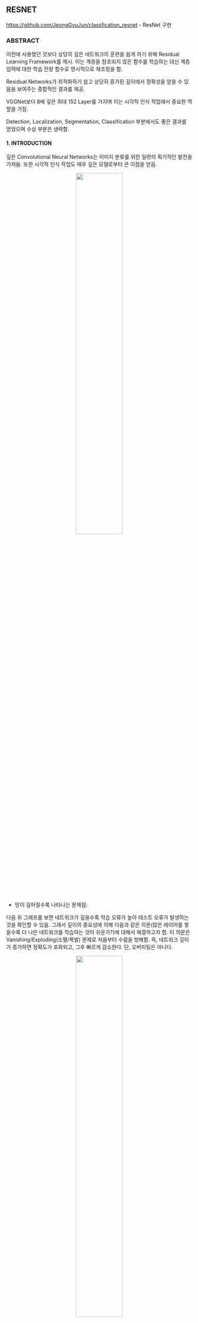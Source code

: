 ## RESNET

https://github.com/JeongGyuJun/classfication_resnet - ResNet 구현

### ABSTRACT
이전에 사용했던 것보다 상당히 깊은 네트워크의 훈련을 쉽게 하기 위해 Residual Learning Framework를 제시. 이는 계층을 참조되지 않은 함수를 학습하는 대신 계층 입력에 대한 학습 잔량 함수로 명시적으로 재조정을 함. 

Residual Networks가 최적화하기 쉽고 상당히 증가된 깊이에서 정확성을 얻을 수 있음을 보여주는 종합적인 결과를 제공.

VGGNet보다 8배 깊은 최대 152 Layer를 가지며 이는 시각적 인식 작업에서 중요한 역할을 가짐.

Detection, Localization, Segmentation, Classification 부분에서도 좋은 결과를 얻었으며 수상 부분은 생략함.

#### 1. INTRODUCTION
깊은 Convolutional Neural Networks는 이미지 분류를 위한 일련의 획기적인 발전을 가져옴. 또한 시각적 인식 작업도 매우 깊은 모델로부터 큰 이점을 얻음.

<p align="center"><img src="https://user-images.githubusercontent.com/45933225/75325679-92e81280-58bc-11ea-82b3-2720572286d2.png" width="50%"></p>

- 망이 깊어질수록 나타나는 문제점:

다음 위 그래프를 보면 네트워크가 깊을수록 학습 오류가 높아 테스트 오류가 발생하는 것을 확인할 수 있음. 그래서 깊이의 중요성에 의해 다음과 같은 의문(많은 레이어를 쌓을수록 더 나은 네트워크를 학습하는 것이 쉬운가?)에 대해서 해결하고자 함.
이 의문은 Vanishing/Exploding(소멸/폭발) 문제로 처음부터 수렴을 방해함. 즉, 네트워크 깊이가 증가하면 정확도가 포화되고, 그후 빠르게 감소한다. 단, 오버피팅은 아니다.

<p align="center"><img src="https://user-images.githubusercontent.com/45933225/75325687-95e30300-58bc-11ea-8f6f-8553b1cd1625.png" width="50%"></p>

본 논문에서는 deep residual learning framework을 도입하여 열화 문제를 다룬다.
Residual mapping(잔차 매핑)을 최적화하는 것이 더 쉽다는 가설 세움. 위 그림에서 F(x) + x 공식은 (shortcut connections이 있는 feedforward neural networks)을 통해 실현할 수 있다. 여기서 shortcut connections은 하나 이상의 레이어를 건너뛰는 것을 말함. 
그렇게 얻을 수 있는 성능으로는 Deep residual nets 깊이가 크게 증가하여 정확도가 쉽게 향상되어 이전 네트워크보다 상당히 우수한 결과를 얻을 수 있음.

#### 2. Relaated Work
Residual Representations은 이미지 인식에서 VLAD는 사전과 관련하여 잔차 벡터에 의해 인코딩되는 표현이며, Fisher Vector는 VLAD의 확률 버전으로 제작 할 수 있음. 둘 다 이미지 검색과 분류를 위한 강력하고 얕은 표현함. 잔차 벡터를 인코딩하는 것이 훨씬 빠르게 수렴되는 것으로 나타남.

Shortcut Connections. Vanishing/Exploding gradients을 해결하기 위해 몇개의 중간 레이어가 보조 분류기에 직접 연결됨. 
레이어 응답, 경사 및 전파된 오류를 중앙에 맞추기 위한 방법으로 '시작'레이어는 shortcut 분기와 몇 개의 더 깊은 분기로 구성됨. "highway networks"는 게이팅 기능과 함께 shortcut connections을 제공하며 shortcut가 '닫힘'에 있으면 highway entworks의 레이어는 비잔차 기능을 나타내고 반대로 identity shortcuts은 절대 닫히지 않으며 학습할 추가 잔차 기능과 함께 정보가 항상 전달됨.

#### 3. Deep Residual Learning

##### 3-1. Residual Learning

<p align="center"><img src="https://user-images.githubusercontent.com/45933225/75325699-99768a00-58bc-11ea-912b-64bf972cfc05.png" width="50%"></p>

위 그림에서 H(x)를 얻는 것이 목표가 아니라 H(x) - x를 얻는 것으로 목표를 수정한다면 출력과 입력의 차를 얻을 수 있도록 학습을 하게 되면 2개의 weighted layer는 H(x) - x를 얻도록 학습이 되어야 한다. 따라서 F(x) = H(x) - x라면 결과적으로 H(x)는 H(x)=F(x) + x가 됨. 

<p align="center"><img src="https://user-images.githubusercontent.com/45933225/75325706-9bd8e400-58bc-11ea-8602-1795d5216255.png" width="50%"></p>

따라서 다음과 같은 구조를 가질 수 있음. 이것은 Residual Learning의 기본 구성이며 입력에서 바로 출력으로 연결되는 shortcut 연결이 생기게 되었으며, 이 shortcut는 파라미터가 없이 바로 연결외 되는 구조로 연산의 크게 영향을 끼치지 않음.
결과적으로 identity 매핑으로 깊은 망에 대해서 최적화, 정확도 부분에서 좋은 성능을 이끌어 낼 수 있었음.

##### 3-2. Identity Mapping by Shortcuts

<p align="center"><img src="https://user-images.githubusercontent.com/45933225/75325712-9f6c6b00-58bc-11ea-822c-89fc2ca13ff5.png" width="50%"></p>

여기서 x와 y는 고려된 레이어의 입력 및 출력 벡터를 나타내며 함수 F(x, {Wi})는 학습할 잔차 매핑을 말함. 위의 식은 shortcut connection은 추가 매개변수나 계산 복장섭을 도입하지 않음. 이것은 동일한 개수의 매개 변수, 깊이, 너비 및 계산 비용을 동시에 갖는 일반 / 잔차 네트워크를  공정하게 비교 가능하게 함.
반면에, 아래 식에는 입력/출력 채널을 변경할 때 shortcut connection로 선형 투영 Ws는 치수를 일치시킬 때만 사용됨을 보여줌.

<p align="center"><img src="https://user-images.githubusercontent.com/45933225/75325725-a2675b80-58bc-11ea-9a07-9005a22b7e51.png" width="50%"></p>

위에 식들은 표기법 단순화를 위해 완전히 연결된 레이어에 관한 것이지만 컨볼루션 레이어에도 적용할 수 있음.

##### 3-3. Network Architectures
인스턴스를 제공하기 위해 ImageNet에 대한 두 가지 모델을 다음과 같이 설명을 함.

- Plain Network 
다음 아래 그림에서는 VGGNet에서 영감을 얻었음을 보여줌.

<p align="center"><img src="https://user-images.githubusercontent.com/45933225/75325731-a5fae280-58bc-11ea-9e93-6b9196081050.png" width="40%" height="50%"></p>

그림 왼쪽 VGG-19, 중간 34개의 매개변수 레이어 평이한 네트워크, 오른쪽 34개의 매개변수 레이어 잔차 네트워크를 보여줌. 
총 가중 계층 수는 34개이며 VGGNet보다 필터가 적고 복잡성이 낮다는 것을 보여줌으로 34 계층 기준에는 36억 개의 FLOP(곱하기)가 있으며 이는 VGG-19(1896억 FLOP)의 18%에 불과함.

- Residual Network
위 그림의 잔차 함수는 identity 매핑은 입력과 출력이 동일한 치수일 때 직접 사용할 수 있으며 치수가 증가할 때는 두가지 옵션을 고려함.

1. 지름길은 여전히 identity mapping을 수행하며, 치수를 증가시키기 위해 추가적인 제로 패딩을 함. 추가 매개변수를 도입하지는 않음.
2. 예상 지름길은 치수와 일치하기 위해 사용함.

두 경우 지름길이 두 크기의 피쳐 맵에 걸쳐 있을 때 2의 보폭으로 수행됨.

##### 3-4. Implementation
ImageNet을 기반으로 이미지 크기는 스케일 확대를 위해 [256, 480]에서 무작위로 샘플링한 짧은 면으로 조정함. 224x224 크롭은 픽셀당 평균을 밴 채 이미지 또는 어떤 수평 플립으로 무작위로 샘플링되며 표준 색상 증대를 사용함.

- Training
추가적인 model 구성
  
  - Model Hyperparamiter
  Batch_size 256
  - Model 추가적인 구성
  Conv_2D와 activation 사이의 BN(배치 정규화) 추가.
  Dropout을 사용하지는 않음.
  - Model compile
  Optimizer SGD(lr = 0.0001 momentum = 0.9) 
	
- Testing
10-crop 테스트 채택하며 최상의 결과를 위해 fully-convolutional을 채택하며 복수의 해상도 점수를 평균화 함(이미지는 더 짧은 쪽이 {224, 256, 384, 480, 640}에 있도록 크기가 조정).

#### 4. Experimnets

##### 4-1. ImageNet Classification
1000개의 클래스로 구성된 ImageNet 2012 Classification  평가.
Dataset으로는 training 1.28million images, validation 50k images, test 100k images 사용.
Top-1 and top-5 error 평가함.

- Plain Networks.

<p align="center"><img src="https://user-images.githubusercontent.com/45933225/75325739-ab582d00-58bc-11ea-9684-4b0004ce5d94.png" width="50%"></p>

우선 18, 34layer Plain Networks를 평가함.

<p align="center"><img src="https://user-images.githubusercontent.com/45933225/75325747-b14e0e00-58bc-11ea-9a37-693a4e122c63.png" width="50%"></p>
<p align="center"><img src="https://user-images.githubusercontent.com/45933225/75325752-b4e19500-58bc-11ea-82f7-1d2c307dc756.png" width="50%"></p>

다음은 Top-1 error 보여줌으로써, 34 layer가 얕은 18 layer 보다 plain network에서 더 높은 vlidation error 확인할 수 있음. 그래서 앞으로 나오는 관찰은 train/validation 검사 오류를 비교함.
이 최적화 어려움이 경사 사라짐으로 인해 발생할 것 같지는 않다고 주장하며 Plain Networks는 BN으로 교육되어 전방의 전파 신호가 0이 아닌 분산을 갖도록 보장함. 그래서 앞 또는 뒤의 신호도 소멸하지 않음.

이후 많은 훈련 반복 실험을 했고 여전히 성능이 저하되는 문제를 관찰했으며, 단순히 더 많은 반복을 사용한다고 해결할 수 없다는 것을 알았음.

- Residual Networks
18, 34layer Residual Network를 평가함.
기본 구조는 동일하며 3x3 필터에 지름길 연결을 추가하며 identity매핑을 사용하며 차원을 증가시키기 위해 제로패딩을 사용한다. 그래서 일반적인 것에 비해 특별한 매개변수가 없음을 확인할 수 있음.
결과적으로 위에 있는 오른쪽 그래프를 보면 34-layer에서 더 낮은 error 보여주면서 Train은 확연히 낮은 것을 보여줌으로써 아래 표를 보면 검증 데이터에 일반화할 수 있었음.

<p align="center"><img src="https://user-images.githubusercontent.com/45933225/75325761-b8751c00-58bc-11ea-99c2-f9a4ce54d00f.png" width="50%"></p>

- Identity vs Projection Shortcuts 
매개변수가 없는 identity 지름길이 훈련에 도움이 된다는 것을 보여줌.
위 왼쪽 그림에서 세가지(A, B, C) 지름길 예상도를 비교함.
A) 제로 패딩 지름길은 치수를 증가시키는데 사용. 모든 지름길 매개변수는 없음.
B) 치수 증가를 위해 사용. 
C) 모든 지름길을 예상. 

간단하게  말하고자 하는 것은 세가지 지름길 예상도 모두 Plain Network보다 상당히 낮음을 보여줌.

- Deeper Bottleneck Architectures.

<p align="center"><img src="https://user-images.githubusercontent.com/45933225/75325770-bca13980-58bc-11ea-9497-d4ba1d4ed206.png" width="50%"></p>

위 왼쪽 그림은 34-layer에서 블록이며 오른쪽 그림은 50, 101, 152-layer "bottleneck" buliding block 나타냄.

더 깊은 네트워크에 대해 그리고 Training 시간에 대한 우려 때문에  "bottleneck" buliding block 같은 설계로 수정함.
자세히 관찰하면 2에서 3 스택으로 변경하였으며 1 x 1, 3 x 3, 1 x 1컨볼루션으로 치수를 줄인 후 증가하는 역할을 하며 3 x 3 layer 더 작은 입출력 치수를 가진 병목현상이 됨.
결과적으로 시간 복잡성과 모델 크기면에서 효율적인 모델이 될 수 있음.

- 50, 101, 152-layer ResNets
VggNets보다 복잡성이 더 낮으며 34-layer 보다 상당한 차이로 더 정확성을 가짐을 위에 있는 연속적인 표를 통해서 확인 가능함.

- Comparisons with State-of-the-art Methods
Top-1, top-5 검증 오류로 더 나은 결과를 가져왔으며 ILSVRC 2015에서 1위를 차지했음.

-Exploding Over 1000 lyaers.
1000개가 넘는 layer로 구성된 매우 깊은 모델을 탐구함.
1202-layer network  테스트 오차는 여전히 꾀나 좋았지만 시험 결과는 110-layer network의 시험결과보다 더 나쁨.  이것을  overfitting으로 판단하며 작은 dataset에 불필요하게 깊은 네트워크를 구성했다고 판단함.
따라서 최상의 결과를 얻기 위해 maxout or dropout같은 정규화를 적용함.

이후 detection PASCAL, MS COCO, ImageNet Localization ImageNet 부분은 생략함.
